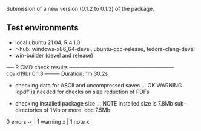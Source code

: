 
Submission of a new version (0.1.2 to 0.1.3) of the package.

## Test environments
* local ubuntu 21.04, R 4.1.0
* r-hub: windows-x86_64-devel, ubuntu-gcc-release, fedora-clang-devel
* win-builder (devel and release)

  
── R CMD check results ──────────────────────────── covid19br 0.1.3 ────
Duration: 1m 30.2s

- checking data for ASCII and uncompressed saves ... OK
   WARNING
  ‘qpdf’ is needed for checks on size reduction of PDFs

- checking installed package size ... NOTE
    installed size is  7.8Mb
    sub-directories of 1Mb or more:
      doc   7.5Mb

0 errors ✓ | 1 warning x | 1 note x
